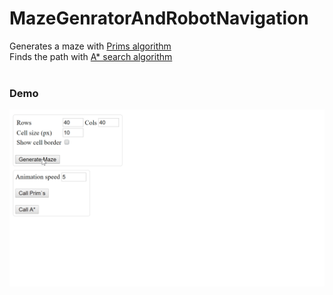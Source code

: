 # MazeGenratorAndRobotNavigation

Generates a maze with <a href="https://en.wikipedia.org/wiki/Prim%27s_algorithm">Prims algorithm</a>
<br>
Finds the path with <a href="https://en.wikipedia.org/wiki/A*_search_algorithm">A* search algorithm</a>
<br>
<br>

### Demo 

![Demo](https://github.com/dgjinovci/MazeGenratorAndRobotNavigation/blob/master/demo.gif)
